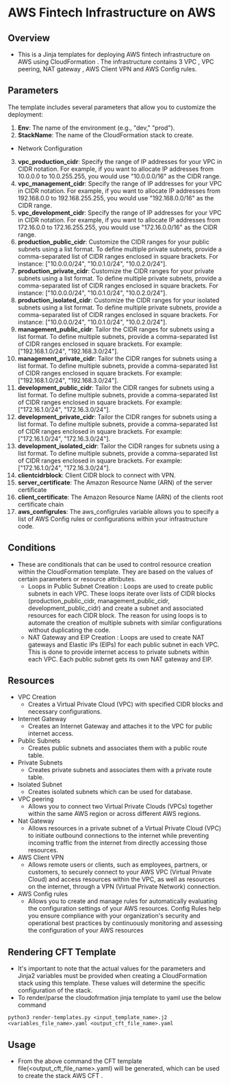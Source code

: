# AWS Fintech Infrastructure on AWS

## Overview
- This is a Jinja templates for deploying AWS fintech infrastructure on AWS using CloudFormation . The infrastructure contains 3 VPC , VPC peering, NAT gateway , AWS Client VPN and AWS Config rules.

## Parameters
The template includes several parameters that allow you to customize the deployment:
1. **Env**: The name of the environment (e.g., "dev," "prod").
2. **StackName**: The name of the CloudFormation stack to create.
- Network Configuration
3. **vpc_production_cidr**: Specify the range of IP addresses for your VPC in CIDR notation. For example, if you want to allocate IP addresses from 10.0.0.0 to 10.0.255.255, you would use "10.0.0.0/16" as the CIDR range.
4. **vpc_management_cidr**: Specify the range of IP addresses for your VPC in CIDR notation. For example, if you want to allocate IP addresses from 192.168.0.0 to 192.168.255.255, you would use "192.168.0.0/16" as the CIDR range.
5. **vpc_development_cidr**: Specify the range of IP addresses for your VPC in CIDR notation. For example, if you want to allocate IP addresses from 172.16.0.0 to 172.16.255.255, you would use "172.16.0.0/16" as the CIDR range.
6. **production_public_cidr**: Customize the CIDR ranges for your public subnets using a list format. To define multiple private subnets, provide a comma-separated list of CIDR ranges enclosed in square brackets. For instance: ["10.0.0.0/24", "10.0.1.0/24", "10.0.2.0/24"].
7. **production_private_cidr**: Customize the CIDR ranges for your private subnets using a list format. To define multiple private subnets, provide a comma-separated list of CIDR ranges enclosed in square brackets. For instance: ["10.0.0.0/24", "10.0.1.0/24", "10.0.2.0/24"].
8. **production_isolated_cidr**: Customize the CIDR ranges for your isolated subnets using a list format. To define multiple private subnets, provide a comma-separated list of CIDR ranges enclosed in square brackets. For instance: ["10.0.0.0/24", "10.0.1.0/24", "10.0.2.0/24"].
9. **management_public_cidr**: Tailor the CIDR ranges for  subnets using a list format. To define multiple subnets, provide a comma-separated list of CIDR ranges enclosed in square brackets. For example: ["192.168.1.0/24", "192.168.3.0/24"].
10. **management_private_cidr**: Tailor the CIDR ranges for  subnets using a list format. To define multiple subnets, provide a comma-separated list of CIDR ranges enclosed in square brackets. For example: ["192.168.1.0/24", "192.168.3.0/24"].
11. **development_public_cidr**: Tailor the CIDR ranges for  subnets using a list format. To define multiple subnets, provide a comma-separated list of CIDR ranges enclosed in square brackets. For example:["172.16.1.0/24", "172.16.3.0/24"].
12. **development_private_cidr**: Tailor the CIDR ranges for  subnets using a list format. To define multiple subnets, provide a comma-separated list of CIDR ranges enclosed in square brackets. For example:["172.16.1.0/24", "172.16.3.0/24"].
13. **development_isolated_cidr**: Tailor the CIDR ranges for  subnets using a list format. To define multiple subnets, provide a comma-separated list of CIDR ranges enclosed in square brackets. For example:["172.16.1.0/24", "172.16.3.0/24"].
14. **clientcidrblock**: Client CIDR block to connect with VPN.
15. **server_certificate**: The Amazon Resource Name (ARN) of the server certificate
15. **client_certificate**: The Amazon Resource Name (ARN) of the clients root certificate chain
16. **aws_configrules**: The aws_configrules variable allows you to specify a list of AWS Config rules or configurations within your infrastructure code.

## Conditions
- These are conditionals that can be used to control resource creation within the CloudFormation template. They are based on the values of certain parameters or resource attributes.
    - Loops in Public Subnet Creation : Loops are used to create public subnets in each VPC. These loops iterate over lists of CIDR blocks (production_public_cidr, management_public_cidr, development_public_cidr) and create a subnet and associated resources for each CIDR block.
The reason for using loops is to automate the creation of multiple subnets with similar configurations without duplicating the code.
    - NAT Gateway and EIP Creation : Loops are used to create NAT gateways and Elastic IPs (EIPs) for each public subnet in each VPC.
This is done to provide internet access to private subnets within each VPC. Each public subnet gets its own NAT gateway and EIP.

## Resources
-  VPC Creation
    - Creates a Virtual Private Cloud (VPC) with specified CIDR blocks and necessary configurations.
- Internet Gateway
    - Creates an Internet Gateway and attaches it to the VPC for public internet access.
- Public Subnets
    - Creates public subnets and associates them with a public route table.
- Private Subnets
    - Creates private subnets and associates them with a private route table.
- Isolated Subnet
    - Creates isolated subnets which can be used for database.
- VPC peering
    -  Allows you to connect two Virtual Private Clouds (VPCs) together within the same AWS region or across different AWS regions.  
- Nat Gateway
    -   Allows resources in a private subnet of a Virtual Private Cloud (VPC) to initiate outbound connections to the internet while preventing incoming traffic from the internet from directly accessing those resources. 
- AWS Client VPN 
    - Allows remote users or clients, such as employees, partners, or customers, to securely connect to your AWS VPC (Virtual Private Cloud) and access resources within the VPC, as well as resources on the internet, through a VPN (Virtual Private Network) connection.
- AWS Config rules 
    - Allows you to create and manage rules for automatically evaluating the configuration settings of your AWS resources. Config Rules help you ensure compliance with your organization's security and operational best practices by continuously monitoring and assessing the configuration of your AWS resources

## Rendering CFT Template
- It's important to note that the actual values for the parameters and Jinja2 variables must be provided when creating a CloudFormation stack using this template. These values will determine the specific configuration of the stack.
- To render/parse the cloudofrmation jinja template to yaml use the below command
```
python3 render-templates.py <input_template_name>.j2 <variables_file_name>.yaml <output_cft_file_name>.yaml
```

## Usage
- From the above command the CFT template file(<output_cft_file_name>.yaml) will be generated, which can be used to create the stack AWS CFT  .
